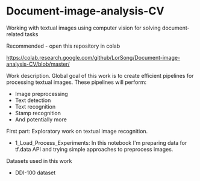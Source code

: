 # Document-image-analysis-CV
Working with textual images using computer vision for solving document-related tasks

Recommended - open this repository in colab

https://colab.research.google.com/github/LorSong/Document-image-analysis-CV/blob/master/

Work description.
Global goal of this work is to create efficient pipelines for processing textual images. These pipelines will perform:

*   Image preprocessing
*   Text detection
*   Text recognition
*   Stamp recognition
*   And potentially more

First part:
Exploratory work on textual image recognition. 

  * 1_Load_Process_Experiments: 
    In this notebook I'm preparing data for tf.data API and trying simple approaches to preprocess images.


Datasets used in this work
* DDI-100 dataset


